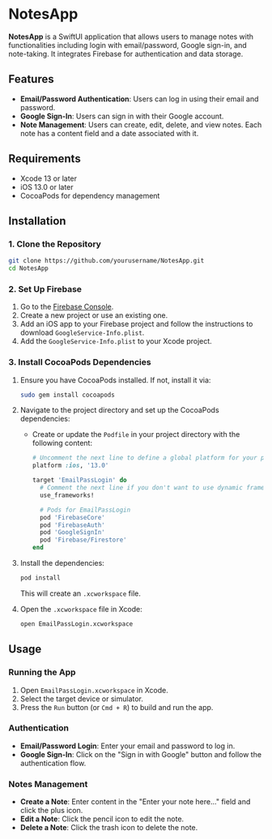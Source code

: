 # NotesApp

**NotesApp** is a SwiftUI application that allows users to manage notes with functionalities including login with email/password, Google sign-in, and note-taking. It integrates Firebase for authentication and data storage.

## Features

- **Email/Password Authentication**: Users can log in using their email and password.
- **Google Sign-In**: Users can sign in with their Google account.
- **Note Management**: Users can create, edit, delete, and view notes. Each note has a content field and a date associated with it.

## Requirements

- Xcode 13 or later
- iOS 13.0 or later
- CocoaPods for dependency management

## Installation

### 1. Clone the Repository

```bash
git clone https://github.com/yourusername/NotesApp.git
cd NotesApp
```

### 2. Set Up Firebase

1. Go to the [Firebase Console](https://console.firebase.google.com/).
2. Create a new project or use an existing one.
3. Add an iOS app to your Firebase project and follow the instructions to download `GoogleService-Info.plist`.
4. Add the `GoogleService-Info.plist` to your Xcode project.

### 3. Install CocoaPods Dependencies

1. Ensure you have CocoaPods installed. If not, install it via:

   ```bash
   sudo gem install cocoapods
   ```

2. Navigate to the project directory and set up the CocoaPods dependencies:

   - Create or update the `Podfile` in your project directory with the following content:

     ```ruby
     # Uncomment the next line to define a global platform for your project
     platform :ios, '13.0'

     target 'EmailPassLogin' do
       # Comment the next line if you don't want to use dynamic frameworks
       use_frameworks!

       # Pods for EmailPassLogin
       pod 'FirebaseCore'
       pod 'FirebaseAuth'
       pod 'GoogleSignIn'
       pod 'Firebase/Firestore'
     end
     ```

3. Install the dependencies:

   ```bash
   pod install
   ```

   This will create an `.xcworkspace` file.

4. Open the `.xcworkspace` file in Xcode:

   ```bash
   open EmailPassLogin.xcworkspace
   ```

## Usage

### Running the App

1. Open `EmailPassLogin.xcworkspace` in Xcode.
2. Select the target device or simulator.
3. Press the `Run` button (or `Cmd + R`) to build and run the app.

### Authentication

- **Email/Password Login**: Enter your email and password to log in.
- **Google Sign-In**: Click on the "Sign in with Google" button and follow the authentication flow.

### Notes Management

- **Create a Note**: Enter content in the "Enter your note here..." field and click the plus icon.
- **Edit a Note**: Click the pencil icon to edit the note.
- **Delete a Note**: Click the trash icon to delete the note.
